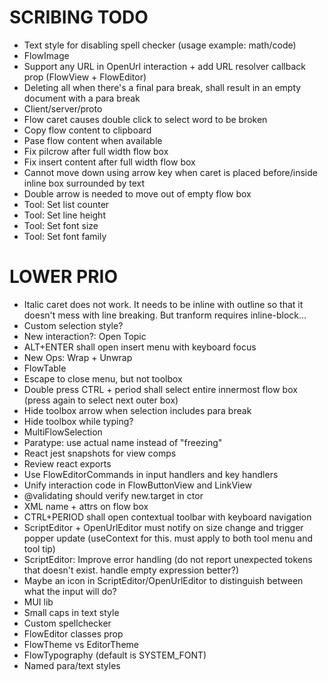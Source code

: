 SCRIBING TODO
=============
- Text style for disabling spell checker (usage example: math/code)
- FlowImage
- Support any URL in OpenUrl interaction + add URL resolver callback prop (FlowView + FlowEditor)
- Deleting all when there's a final para break, shall result in an empty document with a para break
- Client/server/proto
- Flow caret causes double click to select word to be broken
- Copy flow content to clipboard
- Pase flow content when available
- Fix pilcrow after full width flow box
- Fix insert content after full width flow box
- Cannot move down using arrow key when caret is placed before/inside inline box surrounded by text
- Double arrow is needed to move out of empty flow box
- Tool: Set list counter
- Tool: Set line height
- Tool: Set font size
- Tool: Set font family

LOWER PRIO
==========
- Italic caret does not work. It needs to be inline with outline so that it doesn't mess with line breaking. But tranform requires inline-block...
- Custom selection style?
- New interaction?: Open Topic
- ALT+ENTER shall open insert menu with keyboard focus
- New Ops: Wrap + Unwrap
- FlowTable
- Escape to close menu, but not toolbox
- Double press CTRL + period shall select entire innermost flow box (press again to select next outer box)
- Hide toolbox arrow when selection includes para break
- Hide toolbox while typing?
- MultiFlowSelection
- Paratype: use actual name instead of "freezing"
- React jest snapshots for view comps
- Review react exports
- Use FlowEditorCommands in input handlers and key handlers
- Unify interaction code in FlowButtonView and LinkView
- @validating should verify new.target in ctor
- XML name + attrs on flow box
- CTRL+PERIOD shall open contextual toolbar with keyboard navigation
- ScriptEditor + OpenUrlEditor must notify on size change and trigger popper update (useContext for this. must apply to both tool menu and tool tip)
- ScriptEditor: Improve error handling (do not report unexpected tokens that doesn't exist. handle empty expression better?)
- Maybe an icon in ScriptEditor/OpenUrlEditor to distinguish between what the input will do?
- MUI lib
- Small caps in text style
- Custom spellchecker
- FlowEditor classes prop
- FlowTheme vs EditorTheme
- FlowTypography (default is SYSTEM_FONT)
- Named para/text styles
